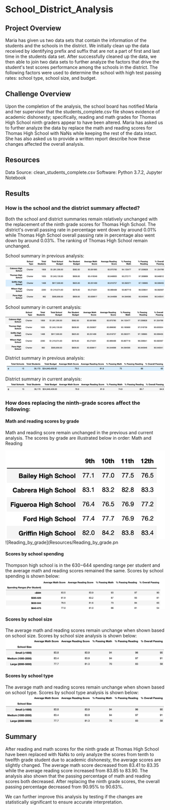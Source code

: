 # School_District_Analysis

## Project Overview 
Maria has given us two data sets that contain the information of the students and the schools in the district. We initially clean up the data received by identifying prefix and suffix that are not a part of first and last time in the students data set. After successfully cleaned up the data, we then able to join two data sets to further analyze the factors that drive the student's test scores performance among the schools in the district. The following factors were used to determine the school with high test passing rates: school type, school size, and budget.

## Challenge Overview
Upon the completion of the analysis, the school board has notified Maria and her supervisor that the students_complete.csv file shows evidence of academic dishonesty; specifically, reading and math grades for Thomas High School ninth graders appear to have been altered. Maria has asked us to further analyze the data by replace the math and reading scores for Thomas High School with NaNs while keeping the rest of the data intact. She has also asked us to provide a written report
describe how these changes affected the overall analysis.

## Resources
Data Source: clean_students_complete.csv Software: Python 3.7.2, Jupyter Notebook

## Results

### How is the school and the district summary affected?
Both the school and district summaries remain relatively unchanged with the replacement of the ninth grade scores for Thomas High School. The district's overall passing rate in percentage went down by around 0.01% while Thomas High School overall passing rate in percentage also went down by around 0.03%. The ranking of Thomas High School remain unchanged.

School summary in previous analysis:
![TopSchool_old](Resources/TopSchool_old.png)

School summary in current analysis:
![TopSchool_new](Resources/TopSchool_new.png)

District summary in previous analysis:
![District_old](Resources/District_old.png)

District summary in current analysis:
![District_new](Resources/District_new.png)

### How does replacing the ninth-grade scores affect the following:

#### Math and reading scores by grade
Math and reading score remain unchanged in the previous and current analysis. The scores by grade are illustrated below in order: Math and Reading
 
 ![Math_by_grade](Resources/Math_by_grade.png)
 ![Reading_by_grade](Resources/Reading_by_grade.pn

#### Scores by school spending
Thompson high school is in the $630-$644 spending range per student and the average math and reading scores remained the same. Scores by school spending is shown below:
 ![Passing_by_budget](Resources/Passing_by_budget.png)

#### Scores by school size
The average math and reading scores remain unchange when shown based on school size. Scores by school size analysis is shown below:
![School_size](Resources/School_size.png)

#### Scores by school type
The average math and reading scores remain unchange when shown based on school type. Scores by school type analysis is shown below:
![School_size](Resources/School_size.png)

## Summary
After reading and math scores for the ninth grade at Thomas High School have been replaced with NaNs to only analyze the scores from tenth to twelfth grade student due to academic dishonesty, the average scores are slightly changed. The average math score decreased from 83.41 to 83.35 while the average reading score increased from 83.85 to 83.90. The analysis also shown that the passing percentage of math and reading scores both decreased. After replacing the ninth grade scores, the overall passing percentage decreased from 90.95% to 90.63%. 

We can further improve this analysis by testing if the changes are statistically significant to ensure accurate interpretation.

